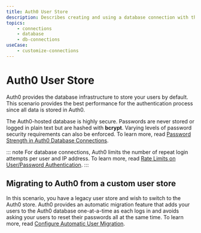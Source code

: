 ```yaml
---
title: Auth0 User Store
description: Describes creating and using a database connection with the Auth0 user store.
topics:
    - connections
    - database
    - db-connections
useCase:
    - customize-connections
---
```


# Auth0 User Store

Auth0 provides the database infrastructure to store your users by default. This scenario provides the best performance for the authentication process since all data is stored in Auth0.

The Auth0-hosted database is highly secure. Passwords are never stored or logged in plain text but are hashed with **bcrypt**. Varying levels of password security requirements can also be enforced. To learn more, read [Password Strength in Auth0 Database Connections](/password-strength).

::: note
For database connections, Auth0 limits the number of repeat login attempts per user and IP address. To learn more, read [Rate Limits on User/Password Authentication](/policies/rate-limit-policy/database-connections-rate-limits).
:::

## Migrating to Auth0 from a custom user store

In this scenario, you have a legacy user store and wish to switch to the Auth0 store. Auth0 provides an automatic migration feature that adds your users to the Auth0 database one-at-a-time as each logs in and avoids asking your users to reset their passwords all at the same time. To learn more, read [Configure Automatic User Migration](/users/guides/configure-automatic-migration).